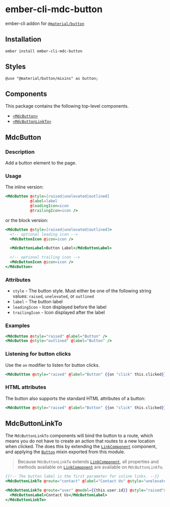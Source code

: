 ember-cli-mdc-button
======================

ember-cli addon for [`@material/button`](https://github.com/material-components/material-components-web/tree/master/packages/mdc-button)

Installation
------------

    ember install ember-cli-mdc-button

Styles
-------

    @use "@material/button/mixins" as button;

Components
-----------

This package contains the following top-level components.

* [`<MdcButton>`](#MdcButton)
* [`<MdcButtonLinkTo>`](#MdcButtonLinkTo)

MdcButton
---------------------

### Description

Add a button element to the page.

### Usage

The inline version:

```handlebars
<MdcButton @style=[raised|unelevated|outlined]
           @label=label
           @leadingIcon=icon
           @trailingIcon=icon />
```

or the block version:

```handlebars
<MdcButton @style=[raised|unelevated|outlined]>
  <!-- optional leading icon -->
  <MdcButtonIcon @icon=icon />

  <MdcButtonLabel>Button Label</MdcButtonLabel>

  <!-- optional trailing icon -->
  <MdcButtonIcon @icon=icon />
</MdcButton>
```

### Attributes

* `style` - The button style. Must either be one of the following string values: `raised`, `unelevated`, or `outlined`
* `label` - The button label
* `leadingIcon` - Icon displayed before the label
* `trailingIcon` - Icon displayed after the label

### Examples

```handlebars
<MdcButton @style="raised" @label="Button" />
<MdcButton @style="outlined" @label="Button" />
```

### Listening for button clicks

Use the `on` modifier to listen for button clicks.

```handlebars
<MdcButtton @style="raised" @label="Button" {{on "click" this.clicked}} />
```

### HTML attributes

The button also supports the standard HTML attributes of a button:

```handlebars
<MdcButtton @style="raised" @label="Button" {{on "click" this.clicked}} disabled={{this.disabled}} />
```

MdcButtonLinkTo
---------------------

The `MdcButtonLinkTo` components will bind the button to a route, which means you
do not have to create an action that routes to a new location when clicked. The 
does this by extending the [`LinkComponent`](https://emberjs.com/api/ember/3.18/classes/LinkComponent) 
component, and applying the [`Button`](https://github.com/onehilltech/ember-cli-mdc/blob/master/packages/mdc-button/addon/mixins/button.js) mixin
exported from this module.

> Because `MdcButtonLinkTo` extends [`LinkComponent`](https://emberjs.com/api/ember/3.18/classes/LinkComponent),
> all properties and methods available on [`LinkComponent`](https://emberjs.com/api/ember/3.18/classes/LinkComponent)
> are available on `MdcButtonLinkTo`.

```handlebars
{{!-- The button label is the first parameter for inline links. --}}
<MdcButtonLinkTo @route="contact" @label="Contact Us" @style="unelevated" />

<MdcButtonLinkTo @route="user" @model={{this.user.id}} @style="raised">
  <MdcButtonLabel>Contact Us</MdcButtonLabel>
</MdcButtonLinkTo>
```    

